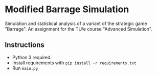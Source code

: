 ﻿# Modified Barrage Simulation
Simulation and statistical analysis of a variant of the strategic game "Barrage". An assignment for the TU/e course "Advanced Simulation".
## Instructions
- Python 3 required.
- Install requirements with `pip install -r requirements.txt`
- Run `main.py`
